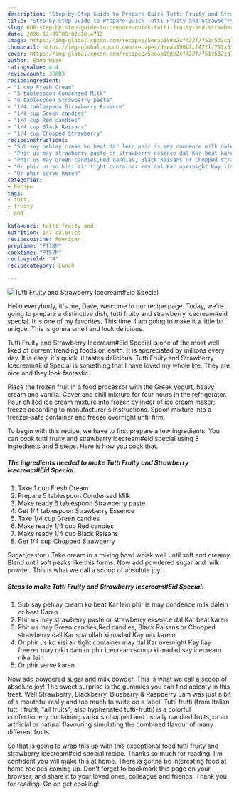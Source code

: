 ```yaml
---
description: "Step-by-Step Guide to Prepare Quick Tutti Fruity and Strawberry Icecream#Eid Special"
title: "Step-by-Step Guide to Prepare Quick Tutti Fruity and Strawberry Icecream#Eid Special"
slug: 608-step-by-step-guide-to-prepare-quick-tutti-fruity-and-strawberry-icecreameid-special
date: 2020-12-09T05:02:20.471Z
image: https://img-global.cpcdn.com/recipes/5eeab190b2cf422f/751x532cq70/tutti-fruity-and-strawberry-icecreameid-special-recipe-main-photo.jpg
thumbnail: https://img-global.cpcdn.com/recipes/5eeab190b2cf422f/751x532cq70/tutti-fruity-and-strawberry-icecreameid-special-recipe-main-photo.jpg
cover: https://img-global.cpcdn.com/recipes/5eeab190b2cf422f/751x532cq70/tutti-fruity-and-strawberry-icecreameid-special-recipe-main-photo.jpg
author: Edna Wise
ratingvalue: 4.4
reviewcount: 32803
recipeingredient:
- "1 cup Fresh Cream"
- "5 tablespoon Condensed Milk"
- "6 tablespoon Strawberry paste"
- "1/4 tablespoon Strawberry Essence"
- "1/4 cup Green candies"
- "1/4 cup Red candies"
- "1/4 cup Black Raisans"
- "1/4 cup Chopped Strawberry"
recipeinstructions:
- "Sub say pehlay cream ko beat Kar lein phir is may condence milk dalein or beat Karen"
- "Phir us may strawberry paste or strawberry essence dal Kar beat karen"
- "Phir us may Green candies,Red candies, Black Raisans or Chopped strawberry dall Kar spatullah ki madad Kay mix karein"
- "Or phir us ko kisi air tight container may dal Kar overnight Kay liay freezer may rakh dain or phir icecream scoop ki madad say icecream nikal lein"
- "Or phir serve karen"
categories:
- Recipe
tags:
- tutti
- fruity
- and

katakunci: tutti fruity and 
nutrition: 147 calories
recipecuisine: American
preptime: "PT18M"
cooktime: "PT57M"
recipeyield: "4"
recipecategory: Lunch

---
```



![Tutti Fruity and Strawberry Icecream#Eid Special](https://img-global.cpcdn.com/recipes/5eeab190b2cf422f/751x532cq70/tutti-fruity-and-strawberry-icecreameid-special-recipe-main-photo.jpg)

Hello everybody, it's me, Dave, welcome to our recipe page. Today, we're going to prepare a distinctive dish, tutti fruity and strawberry icecream#eid special. It is one of my favorites. This time, I am going to make it a little bit unique. This is gonna smell and look delicious.

Tutti Fruity and Strawberry Icecream#Eid Special is one of the most well liked of current trending foods on earth. It is appreciated by millions every day. It is easy, it's quick, it tastes delicious. Tutti Fruity and Strawberry Icecream#Eid Special is something that I have loved my whole life. They are nice and they look fantastic.

Place the frozen fruit in a food processor with the Greek yogurt, heavy cream and vanilla. Cover and chill mixture for four hours in the refrigerator. Pour chilled ice cream mixture into frozen cylinder of ice cream maker; freeze according to manufacturer&#39;s instructions. Spoon mixture into a freezer-safe container and freeze overnight until firm.


To begin with this recipe, we have to first prepare a few ingredients. You can cook tutti fruity and strawberry icecream#eid special using 8 ingredients and 5 steps. Here is how you cook that.

<!--inarticleads1-->

##### The ingredients needed to make Tutti Fruity and Strawberry Icecream#Eid Special:

1. Take 1 cup Fresh Cream
1. Prepare 5 tablespoon Condensed Milk
1. Make ready 6 tablespoon Strawberry paste
1. Get 1/4 tablespoon Strawberry Essence
1. Take 1/4 cup Green candies
1. Make ready 1/4 cup Red candies
1. Make ready 1/4 cup Black Raisans
1. Get 1/4 cup Chopped Strawberry


Sugar(castor ) Take cream in a mixing bowl whisk well until soft and creamy. Blend until soft peaks like this forms. Now add powdered sugar and milk powder. This is what we call a scoop of absolute joy! 

<!--inarticleads2-->

##### Steps to make Tutti Fruity and Strawberry Icecream#Eid Special:

1. Sub say pehlay cream ko beat Kar lein phir is may condence milk dalein or beat Karen
1. Phir us may strawberry paste or strawberry essence dal Kar beat karen
1. Phir us may Green candies,Red candies, Black Raisans or Chopped strawberry dall Kar spatullah ki madad Kay mix karein
1. Or phir us ko kisi air tight container may dal Kar overnight Kay liay freezer may rakh dain or phir icecream scoop ki madad say icecream nikal lein
1. Or phir serve karen


Now add powdered sugar and milk powder. This is what we call a scoop of absolute joy! The sweet surprise is the gummies you can find aplenty in this treat. Well Strawberry, Blackberry, Blueberry &amp; Raspberry Jam was just a bit of a mouthful really and too much to write on a label! Tutti frutti (from Italian tutti i frutti, &#34;all fruits&#34;; also hyphenated tutti-frutti) is a colorful confectionery containing various chopped and usually candied fruits, or an artificial or natural flavouring simulating the combined flavour of many different fruits. 

So that is going to wrap this up with this exceptional food tutti fruity and strawberry icecream#eid special recipe. Thanks so much for reading. I'm confident you will make this at home. There is gonna be interesting food at home recipes coming up. Don't forget to bookmark this page on your browser, and share it to your loved ones, colleague and friends. Thank you for reading. Go on get cooking!
